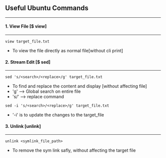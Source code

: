 ## Useful Ubuntu Commands
---

#### 1. View File [$ view]
---
``` view target_file.txt ```
- To view the file directly as normal file[without cli print]

#### 2. Stream Edit [$ sed]
---
``` sed 's/<search>/<replace>/g' target_file.txt ```

- To find and replace the content and display [without affecting file]
- 'g' --> Global search on entire file
- 's/' --> replace command

``` sed -i 's/<search>/<replace>/g' target_file.txt ```

- '-i' is to update the changes to the target_file

#### 3. Unlink [unlink]
---
``` unlink <symlink_file_path> ```

- To remove the sym link safly, without affecting the target file